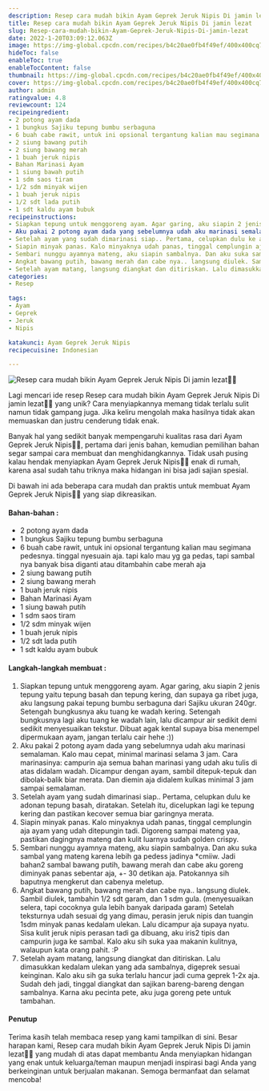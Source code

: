 ```yaml
---
description: Resep cara mudah bikin Ayam Geprek Jeruk Nipis Di jamin lezat"
title: Resep cara mudah bikin Ayam Geprek Jeruk Nipis Di jamin lezat
slug: Resep-cara-mudah-bikin-Ayam-Geprek-Jeruk-Nipis-Di-jamin-lezat
date: 2022-1-20T03:09:12.063Z
image: https://img-global.cpcdn.com/recipes/b4c20ae0fb4f49ef/400x400cq70/photo.jpg
hideToc: false
enableToc: true
enableTocContent: false
thumbnail: https://img-global.cpcdn.com/recipes/b4c20ae0fb4f49ef/400x400cq70/photo.jpg
cover: https://img-global.cpcdn.com/recipes/b4c20ae0fb4f49ef/400x400cq70/photo.jpg
author: admin
ratingvalue: 4.8
reviewcount: 124
recipeingredient:
- 2 potong ayam dada
- 1 bungkus Sajiku tepung bumbu serbaguna
- 6 buah cabe rawit, untuk ini opsional tergantung kalian mau segimana pedesnya. tinggal nyesuain aja. tapi kalo mau yg ga pedas, tapi sambal nya banyak bisa diganti atau ditambahin cabe merah aja
- 2 siung bawang putih
- 2 siung bawang merah
- 1 buah jeruk nipis
- Bahan Marinasi Ayam
- 1 siung bawah putih
- 1 sdm saos tiram
- 1/2 sdm minyak wijen
- 1 buah jeruk nipis
- 1/2 sdt lada putih
- 1 sdt kaldu ayam bubuk
recipeinstructions:
- Siapkan tepung untuk menggoreng ayam. Agar garing, aku siapin 2 jenis tepung yaitu tepung basah dan tepung kering, dan supaya ga ribet juga, aku langsung pakai tepung bumbu serbaguna dari Sajiku ukuran 240gr. Setengah bungkusnya aku tuang ke wadah kering. Setengah bungkusnya lagi aku tuang ke wadah lain, lalu dicampur air sedikit demi sedikit menyesuaikan tekstur. Dibuat agak kental supaya bisa menempel dipermukaan ayam, jangan terlalu cair hehe :))
- Aku pakai 2 potong ayam dada yang sebelumnya udah aku marinasi semalaman. Kalo mau cepat, minimal marinasi selama 3 jam. Cara marinasinya: campurin aja semua bahan marinasi yang udah aku tulis di atas didalam wadah. Dicampur dengan ayam, sambil ditepuk-tepuk dan dibolak-balik biar merata. Dan diemin aja didalem kulkas minimal 3 jam sampai semalaman.
- Setelah ayam yang sudah dimarinasi siap.. Pertama, celupkan dulu ke adonan tepung basah, diratakan. Setelah itu, dicelupkan lagi ke tepung kering dan pastikan kecover semua biar garingnya merata.
- Siapin minyak panas. Kalo minyaknya udah panas, tinggal cemplungin aja ayam yang udah ditepungin tadi. Digoreng sampai mateng yaa, pastikan dagingnya mateng dan kulit luarnya sudah golden crispy.
- Sembari nunggu ayamnya mateng, aku siapin sambalnya. Dan aku suka sambal yang mateng karena lebih ga pedess jadinya *cmiiw. Jadi bahan2 sambal bawang putih, bawang merah dan cabe aku goreng diminyak panas sebentar aja, +- 30 detikan aja. Patokannya sih baputnya mengkerut dan cabenya meletup.
- Angkat bawang putih, bawang merah dan cabe nya.. langsung diulek. Sambil diulek, tambahin 1/2 sdt garam, dan 1 sdm gula. (menyesuaikan selera, tapi cocoknya gula lebih banyak daripada garam) Setelah teksturnya udah sesuai dg yang dimau, perasin jeruk nipis dan tuangin 1sdm minyak panas kedalam ulekan. Lalu dicampur aja supaya nyatu. Sisa kulit jeruk nipis perasan tadi ga dibuang, aku iris2 tipis dan campurin juga ke sambal. Kalo aku sih suka yaa makanin kulitnya, walaupun kata orang pahit. :P
- Setelah ayam matang, langsung diangkat dan ditiriskan. Lalu dimasukkan kedalam ulekan yang ada sambalnya, digeprek sesuai keinginan. Kalo aku sih ga suka terlalu hancur jadi cuma geprek 1-2x aja. Sudah deh jadi, tinggal diangkat dan sajikan bareng-bareng dengan sambalnya. Karna aku pecinta pete, aku juga goreng pete untuk tambahan.
categories:
- Resep

tags:
- Ayam
- Geprek
- Jeruk
- Nipis

katakunci: Ayam Geprek Jeruk Nipis
recipecuisine: Indonesian

---
```


![Resep cara mudah bikin Ayam Geprek Jeruk Nipis Di jamin lezat👩‍🍳](https://img-global.cpcdn.com/recipes/b4c20ae0fb4f49ef/400x400cq70/photo.jpg)

Lagi mencari ide resep Resep cara mudah bikin Ayam Geprek Jeruk Nipis Di jamin lezat👩‍🍳 yang unik? Cara menyiapkannya memang tidak terlalu sulit namun tidak gampang juga. Jika keliru mengolah maka hasilnya tidak akan memuaskan dan justru cenderung tidak enak.

Banyak hal yang sedikit banyak mempengaruhi kualitas rasa dari Ayam Geprek Jeruk Nipis👩‍🍳, pertama dari jenis bahan, kemudian pemilihan bahan segar sampai cara membuat dan menghidangkannya. Tidak usah pusing kalau hendak menyiapkan Ayam Geprek Jeruk Nipis👩‍🍳 enak di rumah, karena asal sudah tahu triknya maka hidangan ini bisa jadi sajian spesial.

Di bawah ini ada beberapa cara mudah dan praktis untuk membuat Ayam Geprek Jeruk Nipis👩‍🍳 yang siap dikreasikan.

<!--inarticleads1-->

#### Bahan-bahan :

- 2 potong ayam dada
- 1 bungkus Sajiku tepung bumbu serbaguna
- 6 buah cabe rawit, untuk ini opsional tergantung kalian mau segimana pedesnya. tinggal nyesuain aja. tapi kalo mau yg ga pedas, tapi sambal nya banyak bisa diganti atau ditambahin cabe merah aja
- 2 siung bawang putih
- 2 siung bawang merah
- 1 buah jeruk nipis
- Bahan Marinasi Ayam
- 1 siung bawah putih
- 1 sdm saos tiram
- 1/2 sdm minyak wijen
- 1 buah jeruk nipis
- 1/2 sdt lada putih
- 1 sdt kaldu ayam bubuk

<!--inarticleads2-->

#### Langkah-langkah membuat :

1. Siapkan tepung untuk menggoreng ayam. Agar garing, aku siapin 2 jenis tepung yaitu tepung basah dan tepung kering, dan supaya ga ribet juga, aku langsung pakai tepung bumbu serbaguna dari Sajiku ukuran 240gr. Setengah bungkusnya aku tuang ke wadah kering. Setengah bungkusnya lagi aku tuang ke wadah lain, lalu dicampur air sedikit demi sedikit menyesuaikan tekstur. Dibuat agak kental supaya bisa menempel dipermukaan ayam, jangan terlalu cair hehe :))
1. Aku pakai 2 potong ayam dada yang sebelumnya udah aku marinasi semalaman. Kalo mau cepat, minimal marinasi selama 3 jam. Cara marinasinya: campurin aja semua bahan marinasi yang udah aku tulis di atas didalam wadah. Dicampur dengan ayam, sambil ditepuk-tepuk dan dibolak-balik biar merata. Dan diemin aja didalem kulkas minimal 3 jam sampai semalaman.
1. Setelah ayam yang sudah dimarinasi siap.. Pertama, celupkan dulu ke adonan tepung basah, diratakan. Setelah itu, dicelupkan lagi ke tepung kering dan pastikan kecover semua biar garingnya merata.
1. Siapin minyak panas. Kalo minyaknya udah panas, tinggal cemplungin aja ayam yang udah ditepungin tadi. Digoreng sampai mateng yaa, pastikan dagingnya mateng dan kulit luarnya sudah golden crispy.
1. Sembari nunggu ayamnya mateng, aku siapin sambalnya. Dan aku suka sambal yang mateng karena lebih ga pedess jadinya *cmiiw. Jadi bahan2 sambal bawang putih, bawang merah dan cabe aku goreng diminyak panas sebentar aja, +- 30 detikan aja. Patokannya sih baputnya mengkerut dan cabenya meletup.
1. Angkat bawang putih, bawang merah dan cabe nya.. langsung diulek. Sambil diulek, tambahin 1/2 sdt garam, dan 1 sdm gula. (menyesuaikan selera, tapi cocoknya gula lebih banyak daripada garam) Setelah teksturnya udah sesuai dg yang dimau, perasin jeruk nipis dan tuangin 1sdm minyak panas kedalam ulekan. Lalu dicampur aja supaya nyatu. Sisa kulit jeruk nipis perasan tadi ga dibuang, aku iris2 tipis dan campurin juga ke sambal. Kalo aku sih suka yaa makanin kulitnya, walaupun kata orang pahit. :P
1. Setelah ayam matang, langsung diangkat dan ditiriskan. Lalu dimasukkan kedalam ulekan yang ada sambalnya, digeprek sesuai keinginan. Kalo aku sih ga suka terlalu hancur jadi cuma geprek 1-2x aja. Sudah deh jadi, tinggal diangkat dan sajikan bareng-bareng dengan sambalnya. Karna aku pecinta pete, aku juga goreng pete untuk tambahan.

#### Penutup

Terima kasih telah membaca resep yang kami tampilkan di sini. Besar harapan kami, Resep cara mudah bikin Ayam Geprek Jeruk Nipis Di jamin lezat👩‍🍳 yang mudah di atas dapat membantu Anda menyiapkan hidangan yang enak untuk keluarga/teman maupun menjadi inspirasi bagi Anda yang berkeinginan untuk berjualan makanan. Semoga bermanfaat dan selamat mencoba!
